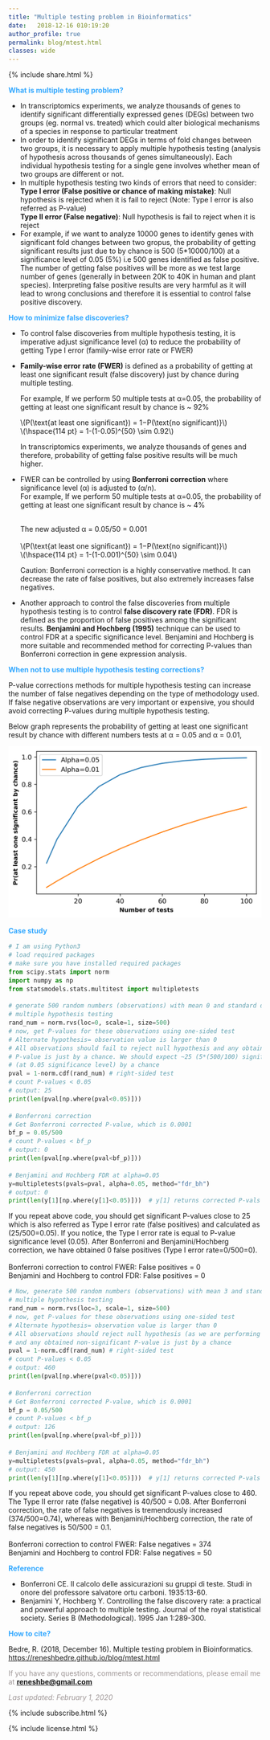 ```yaml
---
title: "Multiple testing problem in Bioinformatics"
date:   2018-12-16 010:19:20
author_profile: true
permalink: blog/mtest.html
classes: wide
---
```

<script type="text/javascript" async
  src="https://cdnjs.cloudflare.com/ajax/libs/mathjax/2.7.5/MathJax.js?config=TeX-MML-AM_CHTML" async></script>
  
  <p>
{% include  share.html %}
</p>

**<span style="color:#33a8ff">What is multiple testing problem?</span>**
- In transcriptomics experiments, we analyze thousands of genes to identify significant differentially 
  expressed genes (DEGs) between two groups (eg. normal vs. treated) which could alter biological mechanisms of a species in 
  response to particular treatment
- In order to identify significant DEGs in terms of fold changes between two groups, it is necessary to apply multiple 
  hypothesis testing (analysis of hypothesis across thousands of genes simultaneously). Each individual hypothesis 
  testing for a single gene involves whether mean of two groups are different or not.
- In multiple hypothesis testing two kinds of errors that need to consider:<br/>
  <b>Type I error (False positive or chance of making mistake)</b>: Null hypothesis is rejected when it is fail to reject 
  (Note: Type I error is also referred as P-value) <br/>
  <b>Type II error (False negative)</b>: Null hypothesis is fail to reject when it is reject 
- For example, if we want to analyze 10000 genes to identify genes with significant fold changes between two gropus, 
  the probability of getting significant results just due to by chance is 500 (5*10000/100) at a significance level of 
  0.05 (5%) i.e 500 genes identified as false positive. The number of getting false positives will be more as we test large number of genes (generally in between 20K to 40K in human and plant 
  species). Interpreting false positive results are very harmful as it will lead to wrong conclusions and therefore it is
  essential to control false positive discovery.
  
**<span style="color:#33a8ff">How to minimize false discoveries?</span>**  
- To control false discoveries from multiple hypothesis testing, it is imperative adjust significance level (&alpha;) to 
  reduce the probability of getting Type I error (family-wise error rate or FWER)
- <b>Family-wise error rate (FWER)</b> is defined as a probability of
  getting at least one significant result (false discovery) just by
  chance during multiple testing.
  
  For example, If we perform 50 multiple tests at &alpha;=0.05, the probability of getting at least one significant 
  result by chance is ~ 92% <br>
  <p>
  \(P(\text{at least one significant}) = 1−P(\text{no significant)}\) <br>
    \(\hspace{114 pt}                  = 1-(1-0.05)^{50} \sim 0.92\)
                        
  </p>      
  In transcriptomics experiments, we analyze thousands of genes and therefore, probability of getting false positive 
  results will be much higher.
- FWER can be controlled by using <b>Bonferroni correction</b> where significance level (&alpha;) is adjusted to (&alpha;/n).            
  For example, If we perform 50 multiple tests at &alpha;=0.05, the probability of getting at least one significant 
  result by chance is ~ 4% <br> <br>
  <p>
  The new adjusted &alpha; = 0.05/50 = 0.001 <br> <br>
  \(P(\text{at least one significant}) = 1−P(\text{no significant)}\) <br>
    \(\hspace{114 pt}                  = 1-(1-0.001)^{50} \sim 0.04\)
                        
  </p>  
  
  Caution: Bonferroni correction is a highly conservative method. It can decrease the rate of false positives, but also 
  extremely increases false negatives.
- Another approach to control the false discoveries from multiple hypothesis testing is to control <b>false discovery rate 
 (FDR)</b>. FDR is defined as the proportion of false positives among the significant results. <b>Benjamini and Hochberg 
 (1995)</b> technique can be used to control FDR at a specific significance level. Benjamini and Hochberg is more
 suitable and recommended method for correcting P-values than Bonferroni correction in gene expression analysis.
 
**<span style="color:#33a8ff">When not to use multiple hypothesis testing corrections?</span>**

P-value corrections methods for multiple hypothesis testing can increase the number of false negatives depending on the
type of methodology used. If false negative observations are very important or expensive, you should avoid correcting 
P-values during multiple hypothesis testing.   

Below graph represents the probability of getting at least one significant result by chance with different numbers
tests at &alpha; = 0.05 and &alpha; = 0.01,

<p align="center">
<img src="/assets/posts/multest/sign.png" width="600">
</p>


**<span style="color:#33a8ff">Case study</span>**  
```python
# I am using Python3
# load required packages
# make sure you have installed required packages
from scipy.stats import norm
import numpy as np
from statsmodels.stats.multitest import multipletests

# generate 500 random numbers (observations) with mean 0 and standard deviation 1 for 
# multiple hypothesis testing
rand_num = norm.rvs(loc=0, scale=1, size=500)
# now, get P-values for these observations using one-sided test
# Alternate hypothesis= observation value is larger than 0
# All observations should fail to reject null hypothesis and any obtained significant 
# P-value is just by a chance. We should expect ~25 (5*(500/100) significant P-value 
# (at 0.05 significance level) by a chance
pval = 1-norm.cdf(rand_num) # right-sided test
# count P-values < 0.05
# output: 25
print(len(pval[np.where(pval<0.05)]))

# Bonferroni correction
# Get Bonferroni corrected P-value, which is 0.0001
bf_p = 0.05/500 
# count P-values < bf_p
# output: 0
print(len(pval[np.where(pval<bf_p)]))

# Benjamini and Hochberg FDR at alpha=0.05
y=multipletests(pvals=pval, alpha=0.05, method="fdr_bh")
# output: 0
print(len(y[1][np.where(y[1]<0.05)]))  # y[1] returns corrected P-vals (array)

```

If you repeat above code, you should get significant P-values close to 25 which is also referred as Type I error rate 
(false positives) and calculated as (25/500=0.05). If you notice, the Type I error rate is equal to P-value 
significance level (0.05). After Bonferroni and Benjamini/Hochberg correction, we have obtained 0 false positives 
(Type I error rate=0/500=0).
<br><br>
Bonferroni correction to control FWER: False positives = 0 <br>
Benjamini and Hochberg to control FDR: False positives = 0

```python
# Now, generate 500 random numbers (observations) with mean 3 and standard deviation 1 for 
# multiple hypothesis testing
rand_num = norm.rvs(loc=3, scale=1, size=500)
# now, get P-values for these observations using one-sided test
# Alternate hypothesis= observation value is larger than 0
# All observations should reject null hypothesis (as we are performing cdf with mean=0) 
# and any obtained non-significant P-value is just by a chance
pval = 1-norm.cdf(rand_num) # right-sided test
# count P-values < 0.05
# output: 460
print(len(pval[np.where(pval<0.05)]))

# Bonferroni correction
# Get Bonferroni corrected P-value, which is 0.0001
bf_p = 0.05/500 
# count P-values < bf_p
# output: 126
print(len(pval[np.where(pval<bf_p)]))

# Benjamini and Hochberg FDR at alpha=0.05
y=multipletests(pvals=pval, alpha=0.05, method="fdr_bh")
# output: 450
print(len(y[1][np.where(y[1]<0.05)]))  # y[1] returns corrected P-vals (array)
```

If you repeat above code, you should get significant P-values close to 460. The Type II error rate (false negative) is
40/500 = 0.08. After Bonferroni correction, the rate of false negatives is tremendously increased (374/500=0.74), 
whereas with Benjamini/Hochberg correction, the rate of false negatives is 50/500 = 0.1.
<br><br>
Bonferroni correction to control FWER: False negatives = 374 <br>
Benjamini and Hochberg to control FDR: False negatives = 50


**<span style="color:#33a8ff">Reference</span>**  
- Bonferroni CE. Il calcolo delle assicurazioni su gruppi di teste. Studi in onore del professore salvatore ortu 
  carboni. 1935:13-60.
- Benjamini Y, Hochberg Y. Controlling the false discovery rate: a practical and powerful approach to multiple testing. 
  Journal of the royal statistical society. Series B (Methodological). 1995 Jan 1:289-300.


**<span style="color:#33a8ff">How to cite?</span>**

Bedre, R. (2018, December 16). Multiple testing problem in Bioinformatics. 
https://reneshbedre.github.io/blog/mtest.html

<span style="color:#9e9696">If you have any questions, comments or recommendations, please email me at 
<b>reneshbe@gmail.com</b></span>

<span style="color:#9e9696"><i> Last updated: February 1, 2020</i> </span>


<p>
{% include  subscribe.html %}
</p>

<p>
{% include  license.html %}
</p>